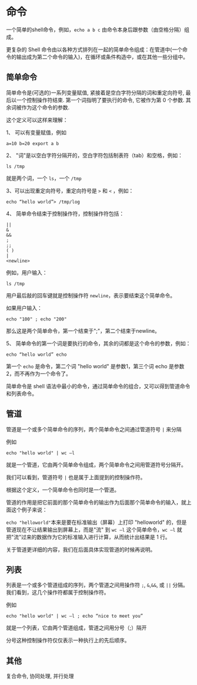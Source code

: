 # 命令

一个简单的shell命令，例如，`echo a b c`
由命令本身后跟参数（由空格分隔）组成。

更复杂的 Shell
命令由以各种方式排列在一起的简单命令组成：在管道中(一个命令的输出成为第二个命令的输入)，在循环或条件构造中，或在其他一些分组中。

## 简单命令

简单命令是(可选的)一系列变量赋值, 紧接着是空白字符分隔的词和重定向符号,
最后以一个控制操作符结束. 第一个词指明了要执行的命令, 它被作为第 0
个参数. 其余词被作为这个命令的参数.

这个定义可以这样来理解：

1、 可以有变量赋值，例如

```
a=10 b=20 export a b
```

2、 "词"是以空白字符分隔开的，空白字符包括制表符（tab）和空格，例如：

```
ls /tmp
```

就是两个词，一个 `ls`，一个 `/tmp`

3、可以出现重定向符号，重定向符号是 `>` 和 `<` ，例如：

```
echo “hello world”> /tmp/log
```

4、 简单命令结束于控制操作符，控制操作符包括：

```
||  
&   
&&     
;   
;;  
( )   
|  
<newline>
```

例如，用户输入：

```
ls /tmp
```

用户最后敲的回车键就是控制操作符 `newline`，表示要结束这个简单命令。

如果用户输入：

```
echo "100" ; echo "200"
```

那么这是两个简单命令，第一个结束于";"，第二个结束于newline。

5、 简单命令的第一个词是要执行的命令，其余的词都是这个命令的参数，例如：

```
echo “hello world” echo
```

第一个 `echo` 是命令，第二个词 \"hello world\" 是参数1，第三个词 echo
是参数2，而不再作为一个命令了。

简单命令是 shell
语法中最小的命令，通过简单命令的组合，又可以得到管道命令和列表命令。

## 管道

管道是一个或多个简单命令的序列，两个简单命令之间通过管道符号 `|` 来分隔

例如

```
echo "hello world" | wc –l
```

就是一个管道，它由两个简单命令组成，两个简单命令之间用管道符号分隔开。

我们可以看到，管道符号 `|` 也是属于上面提到的控制操作符。

根据这个定义，一个简单命令也同时是一个管道。

管道的作用是把它前面的那个简单命令的输出作为后面那个简单命令的输入，就上面这个例子来说：

`echo "helloworld"`本来是要在标准输出（屏幕）上打印 \"helloworld\"
的，但是管道现在不让结果输出到屏幕上，而是"流" 到 `wc –l`
这个简单命令，`wc –l`
就把"流"过来的数据作为它的标准输入进行计算，从而统计出结果是 1 行。

关于管道更详细的内容，我们在后面具体实现管道的时候再说明。

## 列表

列表是一个或多个管道组成的序列，两个管道之间用操作符 `;`, `&`,`&&`, 或
`||` 分隔。我们看到，这几个操作符都属于控制操作符。

例如

```
echo "hello world" | wc –l ; echo “nice to meet you”
```

就是一个列表，它由两个管道组成，管道之间用分号（;）隔开

分号这种控制操作符仅仅表示一种执行上的先后顺序。

## 其他

复合命令, 协同处理, 并行处理
